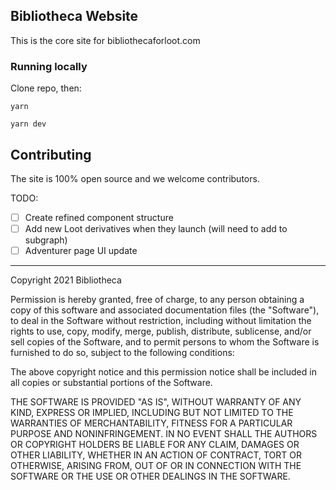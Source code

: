 ## Bibliotheca Website

This is the core site for bibliothecaforloot.com

### Running locally

Clone repo, then:

``
yarn 
``

``
yarn dev
``

## Contributing

The site is 100% open source and we welcome contributors.

TODO:
- [ ] Create refined component structure
- [ ] Add new Loot derivatives when they launch (will need to add to subgraph)
- [ ] Adventurer page UI update

----

Copyright 2021 Bibliotheca

Permission is hereby granted, free of charge, to any person obtaining a copy of this software and associated documentation files (the "Software"), to deal in the Software without restriction, including without limitation the rights to use, copy, modify, merge, publish, distribute, sublicense, and/or sell copies of the Software, and to permit persons to whom the Software is furnished to do so, subject to the following conditions:

The above copyright notice and this permission notice shall be included in all copies or substantial portions of the Software.

THE SOFTWARE IS PROVIDED "AS IS", WITHOUT WARRANTY OF ANY KIND, EXPRESS OR IMPLIED, INCLUDING BUT NOT LIMITED TO THE WARRANTIES OF MERCHANTABILITY, FITNESS FOR A PARTICULAR PURPOSE AND NONINFRINGEMENT. IN NO EVENT SHALL THE AUTHORS OR COPYRIGHT HOLDERS BE LIABLE FOR ANY CLAIM, DAMAGES OR OTHER LIABILITY, WHETHER IN AN ACTION OF CONTRACT, TORT OR OTHERWISE, ARISING FROM, OUT OF OR IN CONNECTION WITH THE SOFTWARE OR THE USE OR OTHER DEALINGS IN THE SOFTWARE.